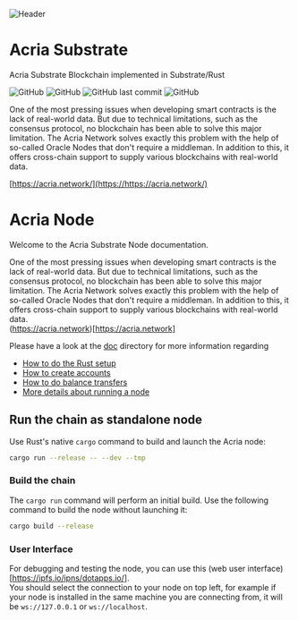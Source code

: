 ![Header](img/New%20Project.png)

# Acria Substrate

Acria Substrate Blockchain implemented in Substrate/Rust

![GitHub](https://img.shields.io/github/license/Acria-Network/acria-substrate)
![GitHub](https://img.shields.io/travis/Acria-Network/acria-substrate/master.svg)
![GitHub last commit](https://img.shields.io/github/last-commit/Acria-Network/acria-substrate)
![GitHub](https://img.shields.io/badge/OS-Linux%2FMacOS%2FWindows-brightgreen)

One of the most pressing issues when developing smart contracts is the lack of real-world data. But due to technical limitations, such as the consensus protocol, no blockchain has been able to solve this major limitation. The Acria Network solves exactly this problem with the help of so-called Oracle Nodes that don't require a middleman. In addition to this, it offers cross-chain support to supply various blockchains with real-world data.

[https://acria.network/](https://https://acria.network/)

# Acria Node

Welcome to the Acria Substrate Node documentation. 

One of the most pressing issues when developing smart contracts is the lack of real-world data. But due to technical limitations, such as the consensus protocol, no blockchain has been able to solve this major limitation. The Acria Network solves exactly this problem with the help of so-called Oracle Nodes that don't require a middleman. In addition to this, it offers cross-chain support to supply various blockchains with real-world data.  
(https://acria.network)[https://acria.network]

Please have a look at the [doc](./doc) directory for more information regarding
* [How to do the Rust setup](./doc/rust-setup.md)
* [How to create accounts](./doc/create-accounts.md)
* [How to do balance transfers](./doc/balance-transfers.md)
* [More details about running a node](./doc/run-node.md)
## Run the chain as standalone node

Use Rust's native `cargo` command to build and launch the Acria node:

```sh
cargo run --release -- --dev --tmp
```
### Build the chain

The `cargo run` command will perform an initial build. Use the following command to build the node
without launching it:

```sh
cargo build --release
```

### User Interface

For debugging and testing the node, you can use this (web user interface)[https://ipfs.io/ipns/dotapps.io/].  
You should select the connection to your node on top left, for example if your node is installed in the same machine you are connecting from,
it will be `ws://127.0.0.1`   or `ws://localhost`.


